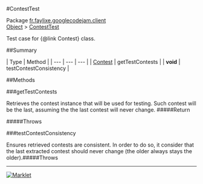 #ContestTest

Package [fr.faylixe.googlecodejam.client](README.md)<br>
[Object](../../../java/langObject.md) > [ContestTest](ContestTest.md)

Test case for {@link Contest} class.

##Summary


| Type | Method |
| --- | --- | --- |
| [Contest](Contest.md) | getTestContests |
| **void** | testContestConsistency |

##Methods

###getTestContests


Retrieves the contest instance that will
 be used for testing. Such contest will be
 the last, assuming the the last contest
 will never change.
#####Return


#####Throws


###testContestConsistency


Ensures retrieved contests are consistent.
 In order to do so, it consider that the last extracted
 contest should never change (the older always stays the older).#####Throws


---
[![Marklet](https://img.shields.io/badge/Generated%20by-Marklet-green.svg)](https://github.com/Faylixe/marklet)